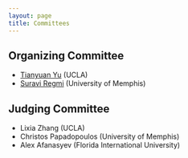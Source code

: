 ```yaml
---
layout: page
title: Committees
---
```


## Organizing Committee

- [Tianyuan Yu](mailto:royu29@g.ucla.edu) (UCLA)
- [Suravi Regmi](mailto:sregmi1@memphis.edu) (University of Memphis)

## Judging Committee
- Lixia Zhang (UCLA)
- Christos Papadopoulos (University of Memphis) 
- Alex Afanasyev (Florida International University)


